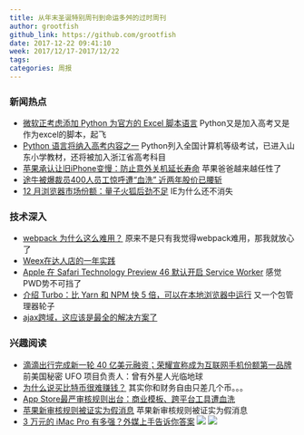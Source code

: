 ```yaml
---
title: 从年末圣诞特别周刊到命运多舛的过时周刊
author: grootfish
github_link: https://github.com/grootfish
date: 2017-12-22 09:41:10
week: 2017/12/17-2017/12/22
tags:
categories: 周报
---
```

### 新闻热点

- [微软正考虑添加 Python 为官方的 Excel 脚本语言](http://www.sohu.com/a/211104317_176628) Python又是加入高考又是作为excel的脚本，起飞
- [Python 语言将纳入高考内容之一](http://www.360doc.com/content/17/1210/01/48630098_711686160.shtml) Python列入全国计算机等级考试，已进入山东小学教材，还将被加入浙江省高考科目
- [苹果承认让旧iPhone变慢：防止意外关机延长寿命](http://finance.sina.com.cn/stock/usstock/c/2017-12-21/doc-ifypxrpp3136485.shtml?luicode=20000061&lfid=4187344330066944&featurecode=newtitle) 苹果爸爸越来越任性了
- [途牛被爆裁员400人员工惊呼遭“血洗” 近两年股价已腰斩](http://finance.qq.com/a/20171222/017066.htm)
- [12 月浏览器市场份额：量子火狐后劲不足](https://www.oschina.net/news/92048/netmarketshare-2017-12) IE为什么还不消失

### 技术深入
- [webpack 为什么这么难用？](https://zhuanlan.zhihu.com/p/32148338?utm_source=wechat_session&utm_medium=social) 原来不是只有我觉得webpack难用，那我就放心了
- [Weex在达人店的一年实践](https://juejin.im/post/5a2a730cf265da431f4afd35)
- [Apple 在 Safari Technology Preview 46 默认开启 Service Worker](https://mp.weixin.qq.com/s/mJLMi4834cSTkBZ-wnwRfg) 感觉PWD势不可挡了
- [介绍 Turbo：比 Yarn 和 NPM 快 5 倍，可以在本地浏览器中运行](https://juejin.im/post/5a35d58ef265da431a434441) 又一个包管理器轮子
- [ajax跨域，这应该是最全的解决方案了](https://segmentfault.com/a/1190000012469713)



### 兴趣阅读
- [滴滴出行完成新一轮 40 亿美元融资；荣耀宣称成为互联网手机份额第一品牌](http://www.geekpark.net/news/225330) 前美国秘密 UFO 项目负责人：曾有外星人光临地球
- [为什么说买比特币很难赚钱？](https://www.huxiu.com/article/226574.html) 其实你和财务自由只差几个币。。。
- [App Store最严审核规则出台：商业模板、跨平台工具遭血洗](http://www.sohu.com/a/211379325_635110)
- [苹果新审核规则被证实为假消息](https://mp.weixin.qq.com/s/Tp6z8a7qWk1ORcRBVK2hkA) 苹果新审核规则被证实为假消息
- [3 万元的 iMac Pro 有多强？外媒上手告诉你答案](http://www.ifanr.com/954602) 
![](http://ifanr-cdn.b0.upaiyun.com/wp-content/uploads/2017/12/iMac-Pro_21.png)
![](http://ifanr-cdn.b0.upaiyun.com/wp-content/uploads/2017/12/iMac-Pro_23.png)
